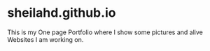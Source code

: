 # sheilahd.github.io

This is my One page Portfolio where I show some pictures and alive Websites I am working on.
